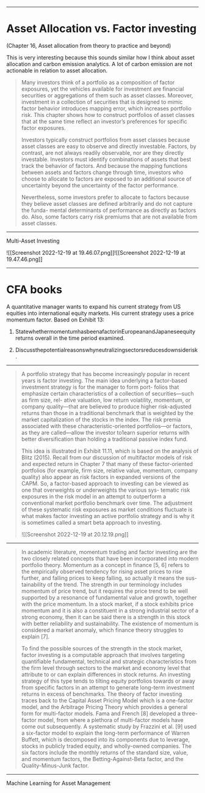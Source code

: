 


----
# Asset Allocation vs. Factor investing

(Chapter 16, Asset allocation from theory to practice and beyond)

This is very interesting because this sounds similar how I think about asset allocation and carbon emission analytics. A lot of carbon emission are not actionable in relation to asset allocation. 

> Many investors think of a portfolio as a composition of factor exposures, yet the vehicles available for investment are financial securities or aggregations of them such as asset classes. Moreover, investment in a collection of securities that is designed to mimic factor behavior introduces mapping error, which increases portfolio risk. This chapter shows how to construct portfolios of asset classes that at the same time reflect an investor’s preferences for specific factor exposures. 
> 
> Investors typically construct portfolios from asset classes because asset classes are easy to observe and directly investable. Factors, by contrast, are not always readily observable, nor are they directly investable. Investors must identify combinations of assets that best track the behavior of factors. And because the mapping functions between assets and factors change through time, investors who choose to allocate to factors are exposed to an additional source of uncertainty beyond the uncertainty of the factor performance. 
> 
> Nevertheless, some investors prefer to allocate to factors because they believe asset classes are defined arbitrarily and do not capture the funda- mental determinants of performance as directly as factors do. Also, some factors carry risk premiums that are not available from asset classes.

----

Multi-Asset Investing

![[Screenshot 2022-12-19 at 19.46.07.png]]![[Screenshot 2022-12-19 at 19.47.46.png]]

----

# CFA books

A quantitative manager wants to expand his current strategy from US equities into international equity markets. His current strategy uses a price momentum factor. Based on Exhibit 13:

1. StatewhethermomentumhasbeenafactorinEuropeanandJapaneseequity returns overall in the time period examined.

2. Discussthepotentialreasonswhyneutralizingsectorsreducesdownsiderisk.

----

> A portfolio strategy that has become increasingly popular in recent years is factor investing. The main idea underlying a factor-based investment strategy is for the manager to form port- folios that emphasize certain characteristics of a collection of securities—such as firm size, rel- ative valuation, low return volatility, momentum, or company quality—that are believed to produce higher risk-adjusted returns than those in a traditional benchmark that is weighted by the market capitalization of the stocks in the index. The risk premia associated with these characteristic-oriented portfolios—or factors, as they are called—allow the investor to1earn superior returns with better diversification than holding a traditional passive index fund.
> 
> This idea is illustrated in Exhibit 11.11, which is based on the analysis of Blitz (2015). Recall from our discussion of multifactor models of risk and expected return in Chapter 7 that many of these factor-oriented portfolios (for example, firm size, relative value, momentum, company quality) also appear as risk factors in expanded versions of the CAPM. So, a factor-based approach to investing can be viewed as one that overweights or underweights the various sys- tematic risk exposures in the risk model in an attempt to outperform a conventional market portfolio benchmark over time. The adjustment of these systematic risk exposures as market conditions fluctuate is what makes factor investing an active portfolio strategy and is why it is sometimes called a smart beta approach to investing.
> 
> ![[Screenshot 2022-12-19 at 20.12.19.png]]

----



> In academic literature, momentum trading and factor investing are the two closely related concepts that have been incorporated into modern portfolio theory. Momentum as a concept in finance [5, 6] refers to the empirically observed tendency for rising asset prices to rise further, and falling prices to keep falling, so actually it means the sus- tainability of the trend. The strength in our terminology includes momentum of price trend, but it requires the price trend to be well supported by a resonance of fundamental value and growth, together with the price momentum. In a stock market, if a stock exhibits price momentum and it is also a constituent in a strong industrial sector of a strong economy, then it can be said there is a strength in this stock with better reliability and sustainability. The existence of momentum is considered a market anomaly, which finance theory struggles to explain [7].
> 
> To find the possible sources of the strength in the stock market, factor investing is a computable approach that involves targeting quantifiable fundamental, technical and strategic characteristics from the firm level through sectors to the market and economy level that attribute to or can explain differences in stock returns. An investing strategy of this type tends to tilting equity portfolios towards or away from specific factors in an attempt to generate long-term investment returns in excess of benchmarks. The theory of factor investing traces back to the Capital Asset Pricing Model which is a one-factor model, and the Arbitrage Pricing Theory which provides a general form for multi-factor models. Fama and French [8] developed a three-factor model, from where a plethora of multi-factor models have come out subsequently. A systematic study by Frazzini et al. [9] used a six-factor model to explain the long-term performance of Warren Buffett, which is decomposed into its components due to leverage, stocks in publicly traded equity, and wholly-owned companies. The six factors include the monthly returns of the standard size, value, and momentum factors, the Betting-Against-Beta factor, and the Quality-Minus-Junk factor.


----

Machine Learning for Asset Management

